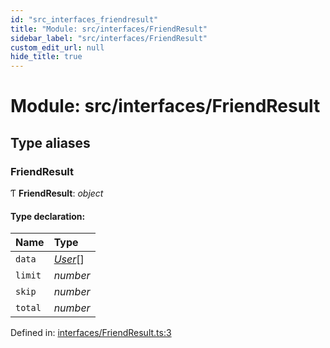 ```yaml
---
id: "src_interfaces_friendresult"
title: "Module: src/interfaces/FriendResult"
sidebar_label: "src/interfaces/FriendResult"
custom_edit_url: null
hide_title: true
---
```


# Module: src/interfaces/FriendResult

## Type aliases

### FriendResult

Ƭ **FriendResult**: *object*

#### Type declaration:

| Name | Type |
| :------ | :------ |
| `data` | [*User*](../interfaces/src_interfaces_user.user.md)[] |
| `limit` | *number* |
| `skip` | *number* |
| `total` | *number* |

Defined in: [interfaces/FriendResult.ts:3](https://github.com/xr3ngine/xr3ngine/blob/2d83606b6/packages/common/src/interfaces/FriendResult.ts#L3)
